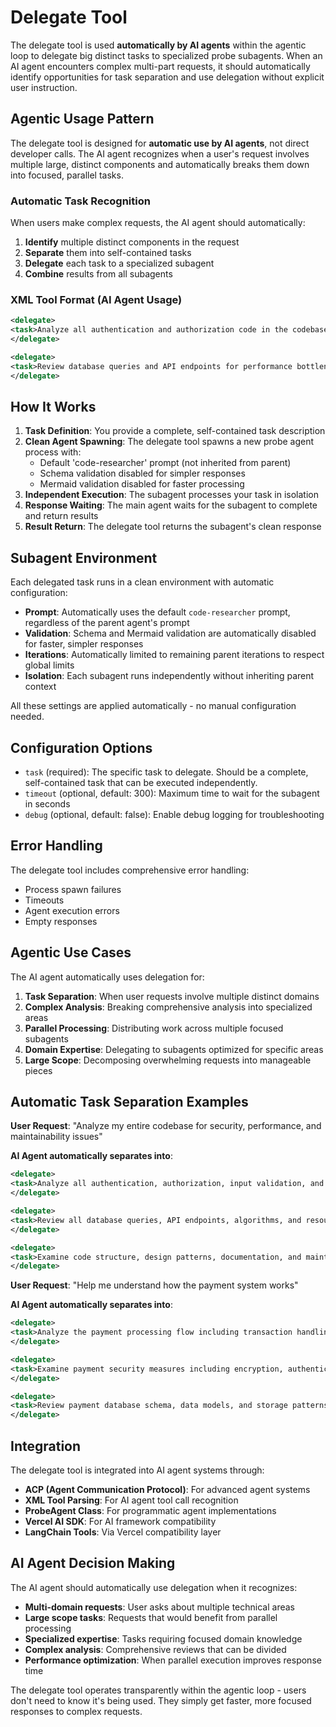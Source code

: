 # Delegate Tool

The delegate tool is used **automatically by AI agents** within the agentic loop to delegate big distinct tasks to specialized probe subagents. When an AI agent encounters complex multi-part requests, it should automatically identify opportunities for task separation and use delegation without explicit user instruction.

## Agentic Usage Pattern

The delegate tool is designed for **automatic use by AI agents**, not direct developer calls. The AI agent recognizes when a user's request involves multiple large, distinct components and automatically breaks them down into focused, parallel tasks.

### Automatic Task Recognition

When users make complex requests, the AI agent should automatically:

1. **Identify** multiple distinct components in the request
2. **Separate** them into self-contained tasks  
3. **Delegate** each task to a specialized subagent
4. **Combine** results from all subagents

### XML Tool Format (AI Agent Usage)

```xml
<delegate>
<task>Analyze all authentication and authorization code in the codebase for security vulnerabilities and provide specific remediation recommendations</task>
</delegate>

<delegate>
<task>Review database queries and API endpoints for performance bottlenecks and suggest optimization strategies</task>
</delegate>
```

## How It Works

1. **Task Definition**: You provide a complete, self-contained task description
2. **Clean Agent Spawning**: The delegate tool spawns a new probe agent process with:
   - Default 'code-researcher' prompt (not inherited from parent)
   - Schema validation disabled for simpler responses
   - Mermaid validation disabled for faster processing
3. **Independent Execution**: The subagent processes your task in isolation
4. **Response Waiting**: The main agent waits for the subagent to complete and return results
5. **Result Return**: The delegate tool returns the subagent's clean response

## Subagent Environment

Each delegated task runs in a clean environment with automatic configuration:
- **Prompt**: Automatically uses the default `code-researcher` prompt, regardless of the parent agent's prompt
- **Validation**: Schema and Mermaid validation are automatically disabled for faster, simpler responses
- **Iterations**: Automatically limited to remaining parent iterations to respect global limits
- **Isolation**: Each subagent runs independently without inheriting parent context

All these settings are applied automatically - no manual configuration needed.

## Configuration Options

- `task` (required): The specific task to delegate. Should be a complete, self-contained task that can be executed independently.
- `timeout` (optional, default: 300): Maximum time to wait for the subagent in seconds
- `debug` (optional, default: false): Enable debug logging for troubleshooting

## Error Handling

The delegate tool includes comprehensive error handling:
- Process spawn failures
- Timeouts
- Agent execution errors
- Empty responses

## Agentic Use Cases

The AI agent automatically uses delegation for:

1. **Task Separation**: When user requests involve multiple distinct domains
2. **Complex Analysis**: Breaking comprehensive analysis into specialized areas  
3. **Parallel Processing**: Distributing work across multiple focused subagents
4. **Domain Expertise**: Delegating to subagents optimized for specific areas
5. **Large Scope**: Decomposing overwhelming requests into manageable pieces

## Automatic Task Separation Examples

**User Request**: "Analyze my entire codebase for security, performance, and maintainability issues"

**AI Agent automatically separates into**:
```xml
<delegate>
<task>Analyze all authentication, authorization, input validation, and cryptographic code for security vulnerabilities and provide specific remediation recommendations with code examples</task>
</delegate>

<delegate>
<task>Review all database queries, API endpoints, algorithms, and resource usage patterns for performance bottlenecks and suggest concrete optimization strategies</task>
</delegate>

<delegate>  
<task>Examine code structure, design patterns, documentation, and maintainability across all modules and provide refactoring recommendations</task>
</delegate>
```

**User Request**: "Help me understand how the payment system works"

**AI Agent automatically separates into**:
```xml
<delegate>
<task>Analyze the payment processing flow including transaction handling, validation, and error management to explain the complete payment workflow</task>
</delegate>

<delegate>
<task>Examine payment security measures including encryption, authentication, fraud detection, and compliance implementations</task>
</delegate>

<delegate>
<task>Review payment database schema, data models, and storage patterns to explain how payment data is structured and managed</task>
</delegate>
```

## Integration

The delegate tool is integrated into AI agent systems through:
- **ACP (Agent Communication Protocol)**: For advanced agent systems
- **XML Tool Parsing**: For AI agent tool call recognition
- **ProbeAgent Class**: For programmatic agent implementations  
- **Vercel AI SDK**: For AI framework compatibility
- **LangChain Tools**: Via Vercel compatibility layer

## AI Agent Decision Making

The AI agent should automatically use delegation when it recognizes:

- **Multi-domain requests**: User asks about multiple technical areas
- **Large scope tasks**: Requests that would benefit from parallel processing
- **Specialized expertise**: Tasks requiring focused domain knowledge
- **Complex analysis**: Comprehensive reviews that can be divided
- **Performance optimization**: When parallel execution improves response time

The delegate tool operates transparently within the agentic loop - users don't need to know it's being used. They simply get faster, more focused responses to complex requests.